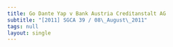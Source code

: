 ```yaml
---
title: Go Dante Yap v Bank Austria Creditanstalt AG
subtitle: "[2011] SGCA 39 / 08\_August\_2011"
tags: null
layout: single
---
```


